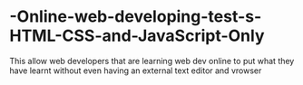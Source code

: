 # -Online-web-developing-test-s-HTML-CSS-and-JavaScript-Only
This allow web developers that are learning web dev online to put what they have learnt without even having an external text editor and vrowser

